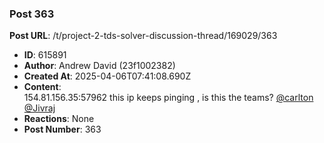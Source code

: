 ### Post 363
**Post URL**: /t/project-2-tds-solver-discussion-thread/169029/363
- **ID**: 615891
- **Author**: Andrew David (23f1002382)
- **Created At**: 2025-04-06T07:41:08.690Z
- **Content**:  
  154.81.156.35:57962 this ip keeps pinging , is this the teams? <a class="mention" href="/u/carlton">@carlton</a> <a class="mention" href="/u/jivraj">@Jivraj</a>
- **Reactions**: None
- **Post Number**: 363

